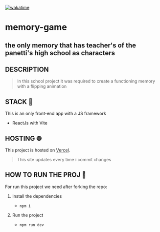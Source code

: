[![wakatime](https://wakatime.com/badge/user/2a3cc543-56f8-41bc-a3c5-465efe7d7dfe/project/b0aa18cf-77c8-4804-9c87-d31bd70659a2.svg)](https://wakatime.com/badge/user/2a3cc543-56f8-41bc-a3c5-465efe7d7dfe/project/b0aa18cf-77c8-4804-9c87-d31bd70659a2)
# memory-game

## the only memory that has teacher's of the panetti's high school as characters 

## DESCRIPTION
> In this school project it was required to create a functioning memory with a flipping animation

## STACK :space_invader:
This is an only front-end app with a JS framework
- ReactJs with Vite

## HOSTING :globe_with_meridians:
This project is hosted on [Vercel](https://memory-game-rust.vercel.app).
> This site updates every time i commit changes

## HOW TO RUN THE PROJ :red_car:
For run this project we need after forking the repo:
   
1. Install the dependencies
   - ```npm i```

2. Run the project
   - ```npm run dev```

